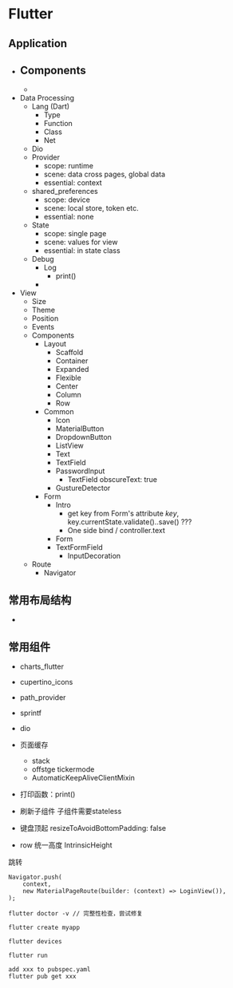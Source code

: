 # Flutter

## Application

- Components
  - 
  - 
- Data Processing
  - Lang (Dart)
    - Type
    - Function
    - Class
    - Net
  - Dio
  - Provider
    - scope: runtime
    - scene: data cross pages, global data
    - essential: context
  - shared_preferences
    - scope: device
    - scene: local store, token etc.
    - essential: none
  - State
    - scope: single page
    - scene: values for view
    - essential: in state class
  - Debug
    - Log
      - print()
    - 
- View
  - Size
  - Theme
  - Position
  - Events
  - Components
    - Layout
      - Scaffold
      - Container
      - Expanded
      - Flexible
      - Center
      - Column
      - Row
    - Common
      - Icon
      - MaterialButton
      - DropdownButton
      - ListView
      - Text
      - TextField
      - PasswordInput
        - TextField obscureText: true
      - GustureDetector
    - Form
      - Intro
        - get key from Form's attribute *key*, key.currentState.validate()..save() ???
        - One side bind / controller.text
      - Form
      - TextFormField
        - InputDecoration
  - Route
    - Navigator





## 常用布局结构

- 



## 常用组件

- charts_flutter
- cupertino_icons
- path_provider
- sprintf
- dio





- 页面缓存
  - stack
  - offstge tickermode
  - AutomaticKeepAliveClientMixin

- 打印函数：print()

- 刷新子组件 子组件需要stateless

- 键盘顶起 resizeToAvoidBottomPadding: false
- row 统一高度 IntrinsicHeight

跳转

```
Navigator.push(
	context,
	new MaterialPageRoute(builder: (context) => LoginView()),
);         
```





```
flutter doctor -v // 完整性检查，尝试修复

flutter create myapp

flutter devices

flutter run

add xxx to pubspec.yaml
flutter pub get xxx
```

